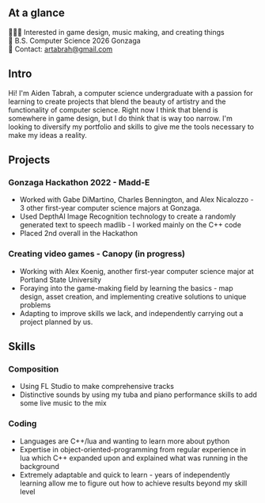 ## At a glance
🧙🏼‍♂️ Interested in game design, music making, and creating things<br>
🏫 B.S. Computer Science 2026 Gonzaga <br>
🌌 Contact: artabrah@gmail.com<br>

## Intro
Hi! I'm Aiden Tabrah, a computer science undergraduate with a passion for learning to create projects that blend the beauty of artistry and the functionality of computer science. Right now I think that blend is somewhere in game design, but I do think that is way too narrow. I'm looking to diversify my portfolio and skills to give me the tools necessary to make my ideas a reality.

## Projects
### Gonzaga Hackathon 2022 - Madd-E
* Worked with Gabe DiMartino, Charles Bennington, and Alex Nicalozzo - 3 other first-year computer science majors at Gonzaga.
* Used DepthAI Image Recognition technology to create a randomly generated text to speech madlib - I worked mainly on the C++ code
* Placed 2nd overall in the Hackathon

### Creating video games - Canopy (in progress)
* Working with Alex Koenig, another first-year computer science major at Portland State University
* Foraying into the game-making field by learning the basics - map design, asset creation, and implementing creative solutions to unique problems
* Adapting to improve skills we lack, and independently carrying out a project planned by us.

## Skills
### Composition
* Using FL Studio to make comprehensive tracks
* Distinctive sounds by using my tuba and piano performance skills to add some live music to the mix

### Coding
* Languages are C++/lua and wanting to learn more about python
* Expertise in object-oriented-programming from regular experience in lua which C++ expanded upon and explained what was running in the background
* Extremely adaptable and quick to learn - years of independently learning allow me to figure out how to achieve results beyond my skill level
